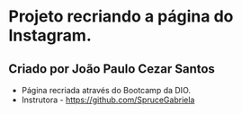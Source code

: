 # Projeto recriando a página do Instagram.

## Criado por João Paulo Cezar Santos

 - Página recriada através do Bootcamp da DIO.
 - Instrutora - https://github.com/SpruceGabriela